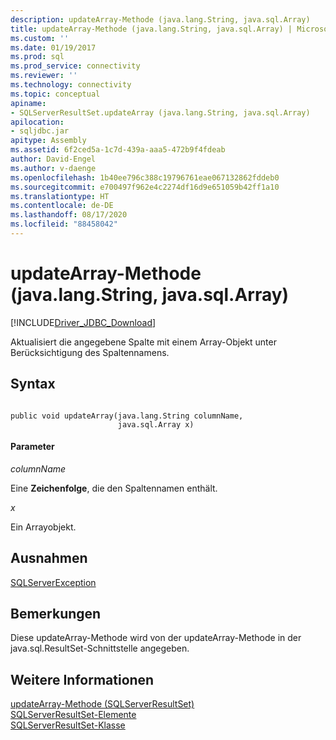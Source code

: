 ```yaml
---
description: updateArray-Methode (java.lang.String, java.sql.Array)
title: updateArray-Methode (java.lang.String, java.sql.Array) | Microsoft-Dokumentation
ms.custom: ''
ms.date: 01/19/2017
ms.prod: sql
ms.prod_service: connectivity
ms.reviewer: ''
ms.technology: connectivity
ms.topic: conceptual
apiname:
- SQLServerResultSet.updateArray (java.lang.String, java.sql.Array)
apilocation:
- sqljdbc.jar
apitype: Assembly
ms.assetid: 6f2ced5a-1c7d-439a-aaa5-472b9f4fdeab
author: David-Engel
ms.author: v-daenge
ms.openlocfilehash: 1b40ee796c388c19796761eae067132862fddeb0
ms.sourcegitcommit: e700497f962e4c2274df16d9e651059b42ff1a10
ms.translationtype: HT
ms.contentlocale: de-DE
ms.lasthandoff: 08/17/2020
ms.locfileid: "88458042"
---
```

# <a name="updatearray-method-javalangstring-javasqlarray"></a>updateArray-Methode (java.lang.String, java.sql.Array)
[!INCLUDE[Driver_JDBC_Download](../../../includes/driver_jdbc_download.md)]

  Aktualisiert die angegebene Spalte mit einem Array-Objekt unter Berücksichtigung des Spaltennamens.  
  
## <a name="syntax"></a>Syntax  
  
```  
  
public void updateArray(java.lang.String columnName,  
                        java.sql.Array x)  
```  
  
#### <a name="parameters"></a>Parameter  
 *columnName*  
  
 Eine **Zeichenfolge**, die den Spaltennamen enthält.  
  
 *x*  
  
 Ein Arrayobjekt.  
  
## <a name="exceptions"></a>Ausnahmen  
 [SQLServerException](../../../connect/jdbc/reference/sqlserverexception-class.md)  
  
## <a name="remarks"></a>Bemerkungen  
 Diese updateArray-Methode wird von der updateArray-Methode in der java.sql.ResultSet-Schnittstelle angegeben.  
  
## <a name="see-also"></a>Weitere Informationen  
 [updateArray-Methode &#40;SQLServerResultSet&#41;](../../../connect/jdbc/reference/updatearray-method-sqlserverresultset.md)   
 [SQLServerResultSet-Elemente](../../../connect/jdbc/reference/sqlserverresultset-members.md)   
 [SQLServerResultSet-Klasse](../../../connect/jdbc/reference/sqlserverresultset-class.md)  
  
  
